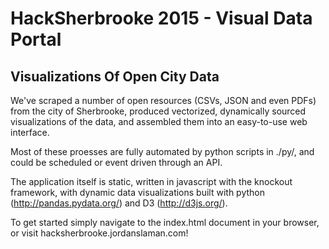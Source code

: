 # HackSherbrooke 2015 - Visual Data Portal

## Visualizations Of Open City Data

We've scraped a number of open resources (CSVs, JSON and even PDFs) from the city of Sherbrooke, produced vectorized, dynamically sourced visualizations of the data, and assembled them into an easy-to-use web interface.

Most of these proesses are fully automated by python scripts in ./py/, and could be scheduled or event driven through an API.

The application itself is static, written in javascript with the knockout framework, with dynamic data visualizations built with python (http://pandas.pydata.org/) and D3 (http://d3js.org/).

To get started simply navigate to the index.html document in your browser, or visit hacksherbrooke.jordanslaman.com!
